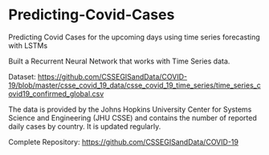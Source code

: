 # Predicting-Covid-Cases
Predicting Covid Cases for the upcoming days using time series forecasting with LSTMs

Built a Recurrent Neural Network that works with Time Series data.

Dataset: https://github.com/CSSEGISandData/COVID-19/blob/master/csse_covid_19_data/csse_covid_19_time_series/time_series_covid19_confirmed_global.csv

The data is provided by the Johns Hopkins University Center for Systems Science and Engineering (JHU CSSE) and contains the number of reported daily cases by country.
It is updated regularly.

Complete Repository: https://github.com/CSSEGISandData/COVID-19
